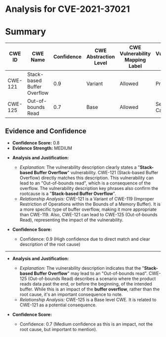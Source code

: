 # Analysis for CVE-2021-37021

# Summary
| CWE ID  | CWE Name                                                                 | Confidence | CWE Abstraction Level | CWE Vulnerability Mapping Label | CWE-Vulnerability Mapping Notes |
| ------- | ------------------------------------------------------------------------ | ---------- | --------------------- | ------------------------------- | ----------------------------- |
| CWE-121 | Stack-based Buffer Overflow                                              | 0.9        | Variant               | Allowed                         | Primary CWE                   |
| CWE-125 | Out-of-bounds Read                                                         | 0.7        | Base                  | Allowed                         | Secondary Candidate           |

## Evidence and Confidence

*   **Confidence Score:** 0.8
*   **Evidence Strength:** MEDIUM

- **Analysis and Justification:**
  - *Explanation:* The vulnerability description clearly states a "**Stack-based Buffer Overflow**" vulnerability. CWE-121 (Stack-based Buffer Overflow) directly matches this description. This vulnerability can lead to an "Out-of-bounds read", which is a consequence of the overflow. The vulnerability description key phrases also confirm the rootcause is a "**Stack-based Buffer Overflow**".
  - *Relationship Analysis:* CWE-121 is a Variant of CWE-119 (Improper Restriction of Operations within the Bounds of a Memory Buffer). It is a more specific type of buffer overflow, making it more appropriate than CWE-119. Also, CWE-121 can lead to CWE-125 (Out-of-bounds Read), representing the impact of the vulnerability.

- **Confidence Score:**
  - Confidence: 0.9 (High confidence due to direct match and clear description of the root cause)

---

- **Analysis and Justification:**
  - *Explanation:* The vulnerability description indicates that the "**Stack-based Buffer Overflow**" may lead to an "Out-of-bounds read". CWE-125 (Out-of-bounds Read) describes a scenario where the product reads data past the end, or before the beginning, of the intended buffer. While this is an impact of the **buffer overflow**, rather than the root cause, it's an important consequence to note.
  - *Relationship Analysis:* CWE-125 is a Base level CWE. It is related to CWE-121 as a potential consequence.

- **Confidence Score:**
  - Confidence: 0.7 (Medium confidence as this is an impact, not the root cause, but important to mention).